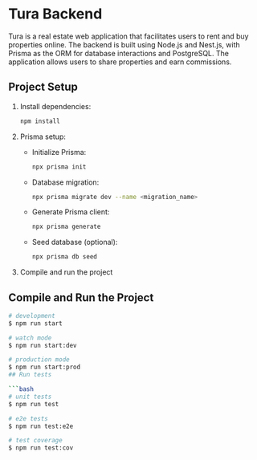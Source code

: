 
# Tura Backend

Tura is a real estate web application that facilitates users to rent and buy properties online. The backend is built using Node.js and Nest.js, with Prisma as the ORM for database interactions and PostgreSQL. The application allows users to share properties and earn commissions.

## Project Setup

1. Install dependencies:

    ```bash
    npm install
    ```

2. Prisma setup:
   - Initialize Prisma:

        ```bash
        npx prisma init
        ```

   - Database migration:

        ```bash
        npx prisma migrate dev --name <migration_name>
        ```

   - Generate Prisma client:

        ```bash
        npx prisma generate
        ```

   - Seed database (optional):

        ```bash
        npx prisma db seed
        ```

3. Compile and run the project

## Compile and Run the Project

```bash
# development
$ npm run start

# watch mode
$ npm run start:dev

# production mode
$ npm run start:prod
## Run tests

```bash
# unit tests
$ npm run test

# e2e tests
$ npm run test:e2e

# test coverage
$ npm run test:cov
```
